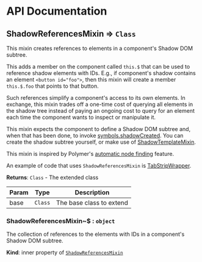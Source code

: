 # API Documentation
<a name="module_ShadowReferencesMixin"></a>

## ShadowReferencesMixin ⇒ <code>Class</code>
This mixin creates references to elements in a component's Shadow DOM subtree.

This adds a member on the component called `this.$` that can be used to
reference shadow elements with IDs. E.g., if component's shadow contains an
element `<button id="foo">`, then this mixin will create a member
`this.$.foo` that points to that button.

Such references simplify a component's access to its own elements. In
exchange, this mixin trades off a one-time cost of querying all elements in
the shadow tree instead of paying an ongoing cost to query for an element
each time the component wants to inspect or manipulate it.

This mixin expects the component to define a Shadow DOM subtree and, when
that has been done, to invoke [symbols.shadowCreated](symbols#shadowCreated).
You can create the shadow subtree yourself, or make use of
[ShadowTemplateMixin](ShadowTemplateMixin).

This mixin is inspired by Polymer's [automatic
node finding](https://www.polymer-project.org/1.0/docs/devguide/local-dom.html#node-finding)
feature.

An example of code that uses `ShadowReferencesMixin` is
[TabStripWrapper](TabStripWrapper).

**Returns**: <code>Class</code> - The extended class  

| Param | Type | Description |
| --- | --- | --- |
| base | <code>Class</code> | The base class to extend |

<a name="module_ShadowReferencesMixin..$"></a>

### ShadowReferencesMixin~$ : <code>object</code>
The collection of references to the elements with IDs in a component's
Shadow DOM subtree.

  **Kind**: inner property of <code>[ShadowReferencesMixin](#module_ShadowReferencesMixin)</code>
